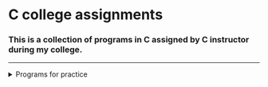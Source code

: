 # C college assignments

### This is a collection of programs in C assigned by C instructor during my college.

---

<details>
    <summary>Programs for practice</summary>
    <ol>
        <li><a href="../main/p01.c">WAP to print find the area of a triangle.</a></li>
        <li><a href="../main/p02.c">WAP to print find the roots of a quadratic equation.</a></li>
    </ol>
</details>

